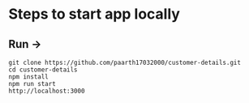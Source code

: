 # Steps to start app locally <br/>

   <h2>Run -></h2>
   
   ``` git clone https://github.com/paarth17032000/customer-details.git  ``` <br/>
  ``` cd customer-details ``` <br/>
   ``` npm install ``` <br/>
   ``` npm run start ``` <br/>
   ``` http://localhost:3000 ``` <br/>